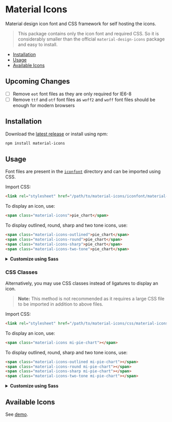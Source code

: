 # Material Icons

Material design icon font and CSS framework for self hosting the icons.

> This package contains only the icon font and required CSS. So it is considerably smaller than the official `material-design-icons` package and easy to install.

- [Installation](#installation)
- [Usage](#usage)
- [Available Icons](#available-icons)

## Upcoming Changes

- [ ] Remove `eot` font files as they are only required for IE6-8
- [ ] Remove `ttf` and `otf` font files as `woff2` and `woff` font files should be enough for modern browsers

## Installation

Download the [latest release] or install using npm:

```sh
npm install material-icons
```

## Usage

Font files are present in the [`iconfont`][iconfont] directory and can be imported using CSS.

Import CSS:

```html
<link rel="stylesheet" href="/path/to/material-icons/iconfont/material-icons.css">
```

To display an icon, use:

```html
<span class="material-icons">pie_chart</span>
```

To display outlined, round, sharp and two tone icons, use:

```html
<span class="material-icons-outlined">pie_chart</span>
<span class="material-icons-round">pie_chart</span>
<span class="material-icons-sharp">pie_chart</span>
<span class="material-icons-two-tone">pie_chart</span>
```

<details>
<summary><strong>Customize using Sass</strong></summary>

To customize the build, import Sass instead of CSS:

```scss
@import 'material-icons/iconfont/material-icons.scss';
```

If you are using webpack sass-loader, use:

```scss
$material-icons-font-path: '~material-icons/iconfont/';

@import '~material-icons/iconfont/material-icons.scss';
```

Available Sass variables:

```scss
$material-icons-font-path: '' !default;
$material-icons-font-size: 24px !default;
$material-icons-font-display: block !default;
```

</details>

### CSS Classes

Alternatively, you may use CSS classes instead of ligatures to display an icon.

> **Note:** This method is not recommended as it requires a large CSS file to be imported in addition to above files.

Import CSS:

```html
<link rel="stylesheet" href="/path/to/material-icons/css/material-icons.min.css">
```

To display an icon, use:

```html
<span class="material-icons mi-pie-chart"></span>
```

To display outlined, round, sharp and two tone icons, use:

```html
<span class="material-icons-outlined mi-pie-chart"></span>
<span class="material-icons-round mi-pie-chart"></span>
<span class="material-icons-sharp mi-pie-chart"></span>
<span class="material-icons-two-tone mi-pie-chart"></span>
```

<details>
<summary><strong>Customize using Sass</strong></summary>

To customize the build, import Sass instead of CSS:

```scss
@import 'material-icons/css/material-icons.scss';
```

If you are using webpack sass-loader, use:

```scss
@import '~material-icons/css/material-icons.scss';
```

Available Sass variables:

```scss
$material-icons-css-prefix: 'mi' !default;
$material-icons-css-search: '_' !default;
$material-icons-css-replace: '-' !default; /* To replace '_' with '-' in CSS class names */
```

</details>

## Available Icons

See [demo].

[latest release]: https://github.com/marella/material-icons/releases
[iconfont]: https://github.com/marella/material-icons/tree/master/iconfont
[demo]: https://marella.github.io/material-icons/demo/
